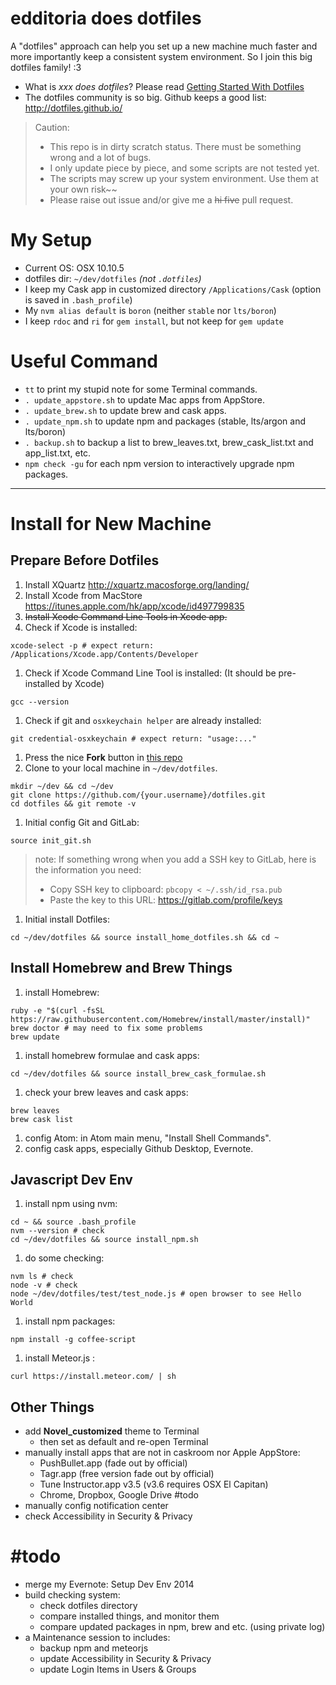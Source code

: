 # edditoria does dotfiles

A "dotfiles" approach can help you set up a new machine much faster and more importantly keep a consistent system environment. So I join this big dotfiles family! \:3

- What is *xxx does dotfiles*? Please read [Getting Started With Dotfiles][get-start]
- The dotfiles community is so big. Github keeps a good list: <http://dotfiles.github.io/>

[get-start]: https://medium.com/@webprolific/getting-started-with-dotfiles-43c3602fd789 "Getting Started With Dotfiles"

> Caution:
> - This repo is in dirty scratch status. There must be something wrong and a lot of bugs.
> - I only update piece by piece, and some scripts are not tested yet.
> - The scripts may screw up your system environment. Use them at your own risk\~\~
> - Please raise out issue and/or give me a ~~hi five~~ pull request.

# My Setup

- Current OS: OSX 10.10.5
- dotfiles dir: `~/dev/dotfiles` *(not `.dotfiles`)*
- I keep my Cask app in customized directory `/Applications/Cask` (option is saved in `.bash_profile`)
- My `nvm alias default` is `boron` (neither `stable` nor `lts/boron`)
- I keep `rdoc` and `ri` for `gem install`, but not keep for `gem update`

# Useful Command

- `tt` to print my stupid note for some Terminal commands.
- `. update_appstore.sh` to update Mac apps from AppStore.
- `. update_brew.sh` to update brew and cask apps.
- `. update_npm.sh` to update npm and packages (stable, lts/argon and lts/boron)
- `. backup.sh` to backup a list to brew_leaves.txt, brew_cask_list.txt and app_list.txt, etc.
- `npm check -gu` for each npm version to interactively upgrade npm packages.


---

# Install for New Machine

## Prepare Before Dotfiles

1. Install XQuartz <http://xquartz.macosforge.org/landing/>
1. Install Xcode from MacStore <https://itunes.apple.com/hk/app/xcode/id497799835>
1. ~~Install Xcode Command Line Tools in Xcode app.~~
1. Check if Xcode is installed:

  ```
  xcode-select -p # expect return: /Applications/Xcode.app/Contents/Developer
  ```

1. Check if Xcode Command Line Tool is installed: (It should be pre-installed by Xcode)

  ```
  gcc --version
  ```

1. Check if git and `osxkeychain helper` are already installed:

  ```
  git credential-osxkeychain # expect return: "usage:..."
  ```

1. Press the nice **Fork** button in [this repo](https://github.com/Edditoria/dotfiles)
1. Clone to your local machine in `~/dev/dotfiles`.

  ```
  mkdir ~/dev && cd ~/dev
  git clone https://github.com/{your.username}/dotfiles.git
  cd dotfiles && git remote -v
  ```

1. Initial config Git and GitLab:

  ```
  source init_git.sh
  ```

  > note:
  > If something wrong when you add a SSH key to GitLab, here is the information you need:
  > - Copy SSH key to clipboard: `pbcopy < ~/.ssh/id_rsa.pub`
  > - Paste the key to this URL: <https://gitlab.com/profile/keys>

1. Initial install Dotfiles:

  ```
  cd ~/dev/dotfiles && source install_home_dotfiles.sh && cd ~
  ```

## Install Homebrew and Brew Things

1. install Homebrew:

  ```
  ruby -e "$(curl -fsSL https://raw.githubusercontent.com/Homebrew/install/master/install)"
  brew doctor # may need to fix some problems
  brew update
  ```

1. install homebrew formulae and cask apps:

  ```
  cd ~/dev/dotfiles && source install_brew_cask_formulae.sh
  ```

1. check your brew leaves and cask apps:

  ```
  brew leaves
  brew cask list
  ```

1. config Atom: in Atom main menu, "Install Shell Commands".
1. config cask apps, especially Github Desktop, Evernote.

## Javascript Dev Env

1. install npm using nvm:

  ```
  cd ~ && source .bash_profile
  nvm --version # check
  cd ~/dev/dotfiles && source install_npm.sh
  ```

1. do some checking:

  ```
  nvm ls # check
  node -v # check
  node ~/dev/dotfiles/test/test_node.js # open browser to see Hello World
  ```

1. install npm packages:

  ```
  npm install -g coffee-script
  ```

1. install Meteor.js :

  ```
  curl https://install.meteor.com/ | sh
  ```

## Other Things

- add **Novel_customized** theme to Terminal
  - then set as default and re-open Terminal
- manually install apps that are not in caskroom nor Apple AppStore:
  - PushBullet.app (fade out by official)
  - Tagr.app (free version fade out by official)
  - Tune Instructor.app v3.5 (v3.6 requires OSX El Capitan)
  - Chrome, Dropbox, Google Drive \#todo
- manually config notification center
- check Accessibility in Security & Privacy

# \#todo

- merge my Evernote: Setup Dev Env 2014
- build checking system:
  - check dotfiles directory
  - compare installed things, and monitor them
  - compare updated packages in npm, brew and etc. (using private log)
- a Maintenance session to includes:
  - backup npm and meteorjs
  - update Accessibility in Security & Privacy
  - update Login Items in Users & Groups
